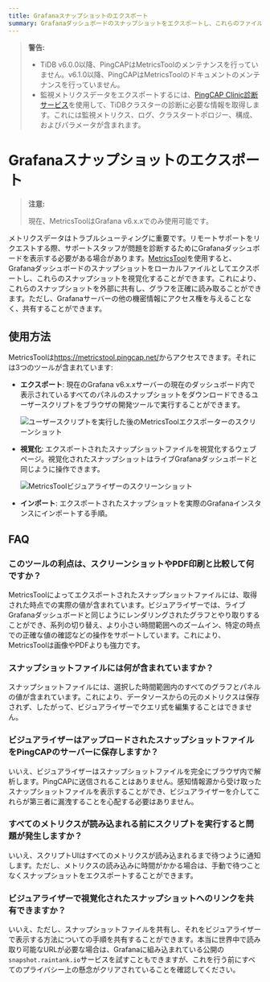 ```yaml
---
title: Grafanaスナップショットのエクスポート
summary: Grafanaダッシュボードのスナップショットをエクスポートし、これらのファイルを視覚化する方法を学びます。
---
```


> **警告:**
>
> - TiDB v6.0.0以降、PingCAPはMetricsToolのメンテナンスを行っていません。v6.1.0以降、PingCAPはMetricsToolのドキュメントのメンテナンスを行っていません。
> - 監視メトリクスデータをエクスポートするには、[PingCAP Clinic診断サービス](/clinic/clinic-introduction.md)を使用して、TiDBクラスターの診断に必要な情報を取得します。これには監視メトリクス、ログ、クラスタートポロジー、構成、およびパラメータが含まれます。

# Grafanaスナップショットのエクスポート

> **注意:**
>
> 現在、MetricsToolはGrafana v6.x.xでのみ使用可能です。

メトリクスデータはトラブルシューティングに重要です。リモートサポートをリクエストする際、サポートスタッフが問題を診断するためにGrafanaダッシュボードを表示する必要がある場合があります。[MetricsTool](https://metricstool.pingcap.net/)を使用すると、Grafanaダッシュボードのスナップショットをローカルファイルとしてエクスポートし、これらのスナップショットを視覚化することができます。これにより、これらのスナップショットを外部に共有し、グラフを正確に読み取ることができます。ただし、Grafanaサーバーの他の機密情報にアクセス権を与えることなく、共有することができます。

## 使用方法

MetricsToolは<https://metricstool.pingcap.net/>からアクセスできます。それには3つのツールが含まれています:

* **エクスポート**: 現在のGrafana v6.x.xサーバーの現在のダッシュボード内で表示されているすべてのパネルのスナップショットをダウンロードできるユーザースクリプトをブラウザの開発ツールで実行することができます。

    ![ユーザースクリプトを実行した後のMetricsToolエクスポーターのスクリーンショット](/media/metricstool-export.png)

* **視覚化**: エクスポートされたスナップショットファイルを視覚化するウェブページ。視覚化されたスナップショットはライブGrafanaダッシュボードと同じように操作できます。

    ![MetricsToolビジュアライザーのスクリーンショット](/media/metricstool-visualize.png)

* **インポート**: エクスポートされたスナップショットを実際のGrafanaインスタンスにインポートする手順。

## FAQ

### このツールの利点は、スクリーンショットやPDF印刷と比較して何ですか？

MetricsToolによってエクスポートされたスナップショットファイルには、取得された時点での実際の値が含まれています。ビジュアライザーでは、ライブGrafanaダッシュボードと同じようにレンダリングされたグラフとやり取りすることができ、系列の切り替え、より小さい時間範囲へのズームイン、特定の時点での正確な値の確認などの操作をサポートしています。これにより、MetricsToolは画像やPDFよりも強力です。

### スナップショットファイルには何が含まれていますか？

スナップショットファイルには、選択した時間範囲内のすべてのグラフとパネルの値が含まれています。これにより、データソースからの元のメトリクスは保存されず、したがって、ビジュアライザーでクエリ式を編集することはできません。

### ビジュアライザーはアップロードされたスナップショットファイルをPingCAPのサーバーに保存しますか？

いいえ、ビジュアライザーはスナップショットファイルを完全にブラウザ内で解析します。PingCAPに送信されることはありません。感知情報源から受け取ったスナップショットファイルを表示することができ、ビジュアライザーを介してこれらが第三者に漏洩することを心配する必要はありません。

### すべてのメトリクスが読み込まれる前にスクリプトを実行すると問題が発生しますか？

いいえ、スクリプトUIはすべてのメトリクスが読み込まれるまで待つように通知します。ただし、メトリクスの読み込みに時間がかかる場合は、手動で待つことなくスナップショットをエクスポートすることができます。

### ビジュアライザーで視覚化されたスナップショットへのリンクを共有できますか？

いいえ、ただし、スナップショットファイルを共有し、それをビジュアライザーで表示する方法についての手順を共有することができます。本当に世界中で読み取り可能なURLが必要な場合は、Grafanaに組み込まれている公開の`snapshot.raintank.io`サービスを試すこともできますが、これを行う前にすべてのプライバシー上の懸念がクリアされていることを確認してください。